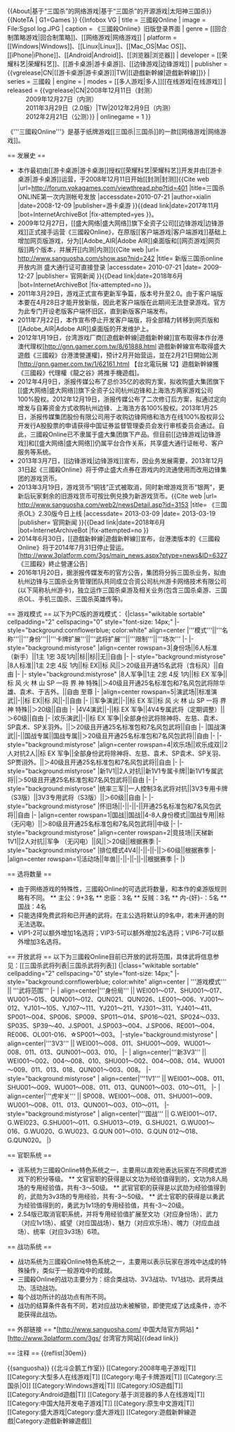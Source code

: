 {{About|基于“三国杀”的网络游戏|基于“三国杀”的开源游戏|太阳神三国杀}}
{{NoteTA
| G1=Games
}}
{{Infobox VG
| title = 三國殺Online
| image = File:Sgsol log.JPG
| caption = 《三國殺Online》旧版登录界面
| genre = [[回合制策略游戏|回合制策略]]、[[网络游戏|网络游戏]]
| platform = [[Windows|Windows]]、[[Linux|Linux]]、[[Mac_OS|Mac OS]]、[[iPhone|iPhone]]、[[Android|Android]]、[[浏览器|浏览器]]
| developer = [[荣耀科艺|荣耀科艺]]、[[游卡桌游|游卡桌游]]、[[边锋游戏|边锋游戏]]
| publisher = {{vgrelease|CN|[[游卡桌游|游卡桌游]]|TW|[[遊戲新幹線|遊戲新幹線]]}}
| series = 三國殺
| engine =
| modes = [[多人游戏|多人]][[在线游戏|在线游戏]]
| released = {{vgrelease|CN|2008年12月11日（封测）<br />　　　2009年12月27日（内测）<br />　　　2011年3月29日（2.0版）|TW|2012年2月9日（内测）<br />　　　2012年2月21日（公测）}}
| onlinegame = 1
}}

《'''三國殺Online'''》是基于纸牌游戏[[三国杀|三国杀]]的一款[[网络游戏|网络游戏]]。

== 发展史 ==
* 本作最初由[[游卡桌游|游卡桌游]]授权[[荣耀科艺|荣耀科艺]]开发并由[[游卡桌游|游卡桌游]]运营，于2008年12月11日开始[[封测|封测]]<ref>{{Cite web |url=http://forum.yokagames.com/viewthread.php?tid=401 |title=三国杀ONLINE第一次内测帐号发放 |accessdate=2010-07-21 |author=xialin |date=2008-12-09 |publisher=游卡桌游 }}{{dead link|date=2017年11月 |bot=InternetArchiveBot |fix-attempted=yes }}</ref>。
* 2009年12月27日，[[盛大网络|盛大网络]]旗下全资子公司[[边锋游戏|边锋游戏]]正式接手运营《三國殺Online》，在原版[[客户端游戏|客户端游戏]]基础上增加网页版游戏，分为[[Adobe_AIR|Adobe AIR]]桌面版和[[网页游戏|网页版]]两个版本，并展开[[内测|内测]]<ref>{{Cite web |url= http://www.sanguosha.com/show.asp?nid=242 |title= 新版三国杀online开放内测 盛大通行证可直接登录 |accessdate= 2010-07-21 |date= 2009-12-27 |publisher= 官网新闻 }}{{Dead link|date=2018年6月 |bot=InternetArchiveBot |fix-attempted=no }}</ref>。
* 2011年3月29日，游戏正式宣布更新军争篇，版本号升至2.0。由于客户端版本要在4月28日才能开放新版，因此老客户端版在此期间无法登录游戏。官方为此专门开设老版客户端怀旧区，直到新版客户端发布。
* 2011年7月22日，本作宣布停止开发客户端版，将全部精力转移到网页版和[[Adobe_AIR|Adobe AIR]]桌面版的开发维护上。
* 2012年1月19日，台湾游戏厂商[[遊戲新幹線|遊戲新幹線]]宣布取得本作台港澳代理权<ref>[http://gnn.gamer.com.tw/8/61888.html 遊戲新幹線宣布取得盛大遊戲《三國殺》台港澳營運權]</ref>，预计2月开始营运，並在2月21日開始公測<ref>[http://gnn.gamer.com.tw/1/62161.html 【台北電玩展 12】遊戲新幹線獲《三國殺》代理權《龍之谷》將推手機遊戲]</ref>。
* 2012年4月9日，浙报传媒公布了总价35亿的收购方案，拟收购盛大集团旗下[[盛大网络|盛大网络]]旗下全资子公司杭州边锋和上海浩方两家游戏公司100%股权。2012年12月19日，浙报传媒公布了二次修订后方案，拟通过定向增发与自筹资金方式收购杭州边锋、上海浩方各100%股权。2013年1月25日，浙报传媒集团股份有限公司用于收购边锋网络和浩方在线100%股权非公开发行A股股票的申请获得中国证券监督管理委员会发行审核委员会通过。自此，三國殺Online已不隶属于盛大集团旗下产品。但目前[[边锋游戏|边锋游戏]]和[[盛大网络|盛大网络]]仍属平台合作关系，共享盛大通行证帐号、客户服务等系统。
* 2013年3月7日，[[边锋游戏|边锋游戏]]宣布，因业务发展需要，2013年12月31日起《三國殺Online》将于停止盛大点券在游戏内的流通使用而改用边锋集团的游戏货币。
* 2013年3月19日，游戏货币“铜钱”正式被取消，同时新增游戏货币“银两”，更新后玩家剩余的旧游戏货币可按比例兑换为新游戏货币。<ref>{{Cite web |url= http://www.sanguosha.com/web2/newsDetail.asp?id=3153 |title= 《三国杀OL》2.30版今日上线 |accessdate= 2013-03-09 |date= 2013-03-19 |publisher= 官网新闻 }}{{Dead link|date=2018年6月 |bot=InternetArchiveBot |fix-attempted=no }}</ref>
* 2014年6月30日，[[遊戲新幹線|遊戲新幹線]]宣布，台港澳版本的《三國殺Online》将于2014年7月31日停止营运。<ref>[http://www.3platform.com/3gs/main_news.aspx?ptype=news&ID=6327 《三國殺》終止營運公告]</ref>
* 2016年1月20日，据浙报传媒发布的官方公告，集团将分拆三国杀业务，拟由杭州边锋与三国杀业务管理团队共同成立合资公司杭州游卡网络技术有限公司(以下简称杭州游卡)，独立运作三国杀桌游及相关业务(包含三国杀桌游、三国杀OL、手机三国杀、三国杀英雄传等)。

== 游戏模式 ==
以下为PC版的游戏模式：
{|class="wikitable sortable" cellpadding="2" cellspacing="0" style="font-size: 14px;"
|- style="background:cornflowerblue; color:white" align=center
|'''模式'''||'''名称'''||'''身份'''||'''卡牌扩展'''||'''武将扩展'''||'''限制'''||'''场次'''
|-
|- style="background:mistyrose"
|align=center rowspan=3|身份场||6人标准（新手）||1主 1忠 3反1内||标||标||无||自由
|-
|- style="background:mistyrose"
|8人标准||1主 2忠 4反 1内||标 EX||标 风||＞20级且开通15名武将（含标风）||自由
|-
|- style="background:mistyrose"
|8人军争||1主 2忠 4反 1内||标 EX 军争||标 风 火 林 山 SP 一将 界 神 特殊||＞40级且开通25名标准包和7名风包武将<ref name=sm1>除华雄、袁术、于吉外。</ref>||自由 至尊
|-
|align=center rowspan=5|演武场||标准演武||-||标 EX||标 风||-||自由
|-
||军争演武||-||标 EX 军||标 风 火 林 山 SP 一将 界 神 特殊||＞20级||自由
|-
|4V4演武||-||标 EX 军争||4V4专属武将（定期调整）||＞60级||自由
|-
|欢乐演武||-||标 EX 军争||全部身份武将<ref>除神将、左慈、袁术、SP袁术、SP关羽外。</ref>||＞20级且开通25名标准包和7名风包武将<ref name=sm1 />||自由
|-
|国战演武||-||国战专属||国战专属||＞20级且开通25名标准包和7名风包武将<ref name=sm1 />||自由
|-
|- style="background:mistyrose"
|align=center rowspan=4|欢乐场||欢乐成双||2人对抗2人||标 EX 军争||全部身份武将<ref>除神将、左慈、袁术、SP袁术、SP关羽、SP贾诩外。</ref>||＞40级且开通25名标准包和7名风包武将<ref name=sm1 />||自由
|- 
|- style="background:mistyrose"
|新1V1||2人对抗||新1V1专属卡牌||新1V1专属武将||＞50级且开通25名标准包和7名风包武将<ref name=sm1 />||自由
|-
|- style="background:mistyrose"
|统率三军||一人控制3名武将对抗||3V3专用卡牌（S3版）||3V3专用武将（S3版）||＞60级||自由
|-
|- style="background:mistyrose"
|怀旧场||-||-||-||开通25名标准包和7名风包武将<ref name=sm1 />||自由
|-
|align=center rowspan=1|国战||国战||4-8人身份模式||国战专用||标（无闪电）||＞80级且开通25名标准包和7名风包武将||中级
|- 
|- style="background:mistyrose"
|align=center rowspan=2|竞技场||天梯新1V1||2人对抗||军争 （无闪电）||风||＞20级||根据赛季
|- style="background:mistyrose"
|排位模式4V4||-||-||-||＞60级||根据赛季
|-
|align=center rowspan=1|活动场||年兽||-||-||-||-||根据赛季
|-
|}

== 选将数量 ==
* 由于网络游戏的特殊性，三國殺Online的可选武将数量，和本作的桌游版规则略有不同。
** 主公：9+3名
** 忠臣：3名
** 反贼：3名
** 内-{奸}-：5名
** 国战：4名
* 只能选择免费武将和已开通的武将。在主公选将默认的9名中，若未开通的则无法选取。
* VIP1-2可以额外增加1名选将；VIP3-5可以额外增加2名选将；VIP6-7可以额外增加3名选将。

== 开放武将 ==
以下为三國殺Online目前已开放的武将范围，具体武将信息参见：[[三国杀武将列表|三国杀武将列表]]
{|class="wikitable sortable" cellpadding="2" cellspacing="0" style="font-size: 14px;"
|- style="background:cornflowerblue; color:white" align=center
| '''游戏模式''' || '''武将范围''' 
|-
| align=center|'''身份局''' || WEI001～017、SHU001～017、WU001～015、QUN001～012、QUN021、QUN026、LE001～006、YJ001～012、YJ101～105、YJ107～111、YJ201～211、YJ301～311、YJ401～411、SP001～004、SP006、SP009、SP011～014、SP016～021、SP024～033、SP035、SP39～40、J.SP001、J.SP003～004、J.SP006、RE001～004、RE006、OL001-016、☆SP001～003。 
|-style="background:mistyrose"
| align=center|'''3V3''' || WEI001～008、011、SHU001～009、WU001～008、011、013、QUN001～003、010。 
|-
| align=center|'''新3V3''' || WEI001～002、004～008、010、SHU001～002、004～008、014、WU001～009、011、013、018、QUN001～003、008。 
|-style="background:mistyrose"
| align=center|'''1V1''' || WEI001～008、011、SHU001～009、WU001～008、011、013、QUN001～003、010～011。 
|-
| align=center|'''虎牢关''' || SP008、WEI001～008、011、SHU001～009、WU001～008、011、013、QUN001～003、010～011。 
|-style="background:mistyrose"
| align=center|'''国战''' || G.WEI001～017、G.WEI023、G.SHU001～011、G.SHU013～019、G.SHU021、G.WU001～016、G.WU020、G.WU023、G.QUN 001～010、G.QUN
012～018、G.QUN020。 
|}

== 官职系统 ==
* 该系统为三國殺Online特色系统之一，主要用以直观地表达玩家在不同模式游戏下的积分等级。
** 文官官职的获得是以文功为经验值得到的，文功为8人局场的专用经验值，共有-3～50级。
** 武官官职的获得是以武勋为经验值得到的，武勋为3v3场的专用经验，共有-3～50级。
** 武士官职的获得是以勇武为经验值得到的，勇武为1v1场的专用经验值，共有-3～20级。
* 2.54版已取消官职系统，并将专用经验值扩展至文功（对应身份场）、武力（对应1v1场）、威望（对应国战场）、魅力（对应欢乐场）、魄力（对应血战场）、统率（对应3v3场）6项。

== 战功系统 ==
* 战功系统为三國殺Online特色系统之一，主要用以表示玩家在游戏中达成的特殊操作，类似于一般游戏中的成就。
* 三國殺Online的战功主要分为：综合类战功、3V3战功、1V1战功、武将类战功、活动战功。
* 每个战功所计的战功点有所不同。
* 战功的结算条件各有不同，若对应战功未被解锁，即使完成了达成条件，亦不能获得此战功。

== 外部链接 ==
*[http://www.sanguosha.com/ 中国大陆官方网站]
*[http://www.3platform.com/3gs/ 台湾官方网站]{{dead link}}

== 注释 ==
{{reflist|30em}}

{{sanguosha}}
{{北斗企鹅工作室}}
[[Category:2008年电子游戏|T]]
[[Category:大型多人在线游戏|T]]
[[Category:电子卡牌游戏|T]]
[[Category:三国杀|O]]
[[Category:Windows游戏|T]]
[[Category:IOS遊戲|T]]
[[Category:Android遊戲|T]]
[[Category:基于浏览器的多人在线游戏|T]]
[[Category:中国大陆开发电子游戏|T]]
[[Category:原生中文游戏|T]]
[[Category:盛大游戏|Category:盛大游戏]]
[[Category:遊戲新幹線遊戲|Category:遊戲新幹線遊戲]]